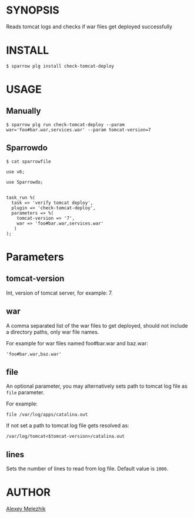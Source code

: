 # SYNOPSIS

Reads tomcat logs and checks if war files get deployed successfully

# INSTALL


    $ sparrow plg install check-tomcat-deploy


# USAGE


## Manually

    $ sparrow plg run check-tomcat-deploy --param war='foo#bar.war,services.war' --param tomcat-version=7

## Sparrowdo


    $ cat sparrowfile

    use v6;

    use Sparrowdo;


    task_run %(
      task => 'verify tomcat deploy',
      plugin => 'check-tomcat-deploy',
      parameters => %(
        tomcat-version => '7',
        war => 'foo#bar.war,services.war'
       )
    );


# Parameters

## tomcat-version

Int, version of tomcat server, for example: 7.

## war

A comma separated list of the war files to get deployed, should not include a directory paths, only war file names.

For example for war files named foo#bar.war and baz.war:

    'foo#bar.war,baz.war'

## file

An optional parameter, you may alternatively sets path to tomcat log file as `file` parameter.

For example:

    file /var/log/apps/catalina.out

If not set a path to tomcat log file gets resolved as:

    /var/log/tomcat<$tomcat-version>/catalina.out    

## lines

Sets the number of lines to read from log file. Default value is `1000`.

# AUTHOR

[Alexey Melezhik](mailto:melezhik@gmail.com)
